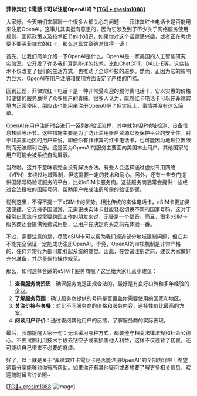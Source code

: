 **菲律宾红卡電話卡可以注册OpenAI吗？[[TG💪+ @esim1088](https://t.me/s/esim1088)]**

大家好，今天咱们来聊聊一个很多人都关心的问题——菲律宾红卡电话卡是否能用来注册OpenAI。这事儿其实挺有意思的，因为它涉及到了不少关于网络服务使用规则、国际政策以及技术细节的小知识。如果你对这个话题感兴趣，或者正在考虑要不要买菲律宾的红卡，那么这篇文章绝对值得一读！

首先，让我们简单介绍一下OpenAI是什么。OpenAI是一家美国的人工智能研究实验室，它开发了许多我们耳熟能详的技术，比如ChatGPT、DALL-E等。这些技术不仅改变了我们的生活方式，也推动了全球科技的进步。然而，正因为它的影响力巨大，OpenAI在用户注册和使用方面设定了严格的门槛。

回到正题，菲律宾红卡电话卡是一种非常受欢迎的预付费电话卡，它以实惠的价格和便捷的服务赢得了众多用户的青睐。很多人认为，既然红卡电话卡可以在菲律宾境内正常使用，那应该也能用来注册OpenAI吧？但实际上，事情并没有这么简单。

OpenAI在用户注册时会进行一系列的验证流程，其中就包括IP地址检测、设备信息核验等环节。这些措施主要是为了防止滥用账户资源以及保护平台的安全性。对于非美国地区的用户来说，即便你有菲律宾的红卡电话卡，也可能因为地理位置限制而无法顺利注册。这是因为OpenAI的服务主要面向美国本土用户，其他国家的用户可能会被系统自动屏蔽。

当然啦，这并不意味着完全没有解决办法。有些人会选择通过虚拟专用网络（VPN）来绕过地域限制，但这需要一定的技术和耐心。另外，还有一些专门提供国际号码验证服务的平台，比如eSIM卡服务商。这些服务商通常会提供一些经过合法授权的国际号码，帮助用户完成注册所需的验证步骤。

说到这里，不得不提一下eSIM卡的优势。相比传统的实体电话卡，eSIM卡更加灵活便捷。它支持多国漫游，无需更换实体卡就能轻松切换不同的国家号码。这对于经常出国旅行或需要跨国工作的朋友来说，无疑是一个福音。而且，很多eSIM卡服务商还会提供免费试用期，让用户在决定购买之前先体验一番。

不过，需要注意的是，尽管eSIM卡可以帮助我们规避部分地域限制问题，但它并不能完全保证一定能成功注册OpenAI。毕竟，OpenAI的审核机制是非常严格的，任何异常行为都可能引起系统的警觉。因此，在尝试注册之前，建议大家做好充分准备，并尽量保持操作规范。

那么，如何选择合适的eSIM卡服务商呢？这里给大家几点小建议：

1. **查看服务商资质**：确保服务商是正规合法的，最好是有良好口碑和多年经验的企业。
2. **了解服务范围**：确认服务商提供的号码是否覆盖你需要使用的国家和地区。
3. **关注价格与套餐**：对比不同服务商的价格和服务内容，选择性价比最高的方案。
4. **阅读用户评价**：通过查阅其他用户的反馈，了解服务商的实际表现。

最后，我想提醒大家一句：无论采用哪种方式，都要遵守相关法律法规和社会公德心。不要试图利用技术手段去钻空子或者损害他人利益，这样不仅违背了初衷，还可能给自己带来不必要的麻烦。

好了，以上就是关于“菲律宾红卡電話卡是否能注册OpenAI”的全部内容啦！希望这篇分享能够对你有所帮助。如果你还有其他疑问或者想要了解更多相关信息，欢迎随时留言讨论哦~

[[TG💪+ @esim1088](https://t.me/s/esim1088) ![Image](https://i.postimg.cc/4NQfJmqS/Snipaste-2025-05-13-00-14-12.png)]